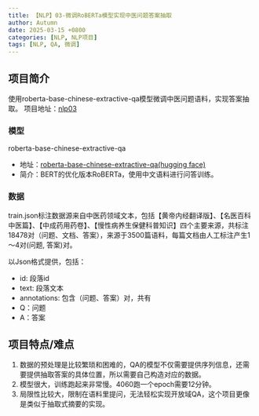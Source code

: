 ```yaml
---
title: 【NLP】03-微调RoBERTa模型实现中医问题答案抽取
author: Autumn
date: 2025-03-15 +0800
categories: [NLP, NLP项目]
tags: [NLP, QA, 微调]
---
```


## 项目简介
使用roberta-base-chinese-extractive-qa模型微调中医问题语料，实现答案抽取。
项目地址：[nlp03](https://github.com/AuTuMnnn458/NLP_project/tree/main/nlp01)

### 模型
roberta-base-chinese-extractive-qa
- 地址：[roberta-base-chinese-extractive-qa(hugging face)](https://huggingface.co/uer/roberta-base-chinese-extractive-qa)
- 简介：BERT的优化版本RoBERTa，使用中文语料进行问答训练。

### 数据
train.json标注数据源来自中医药领域文本，包括【黄帝内经翻译版】、【名医百科中医篇】、【中成药用药卷】、【慢性病养生保健科普知识】四个主要来源，共标注 18478对（问题、文档、答案），来源于3500篇语料，每篇文档由人工标注产生1～4对(问题, 答案)对。

以Json格式提供，包括：
- id: 段落id
- text: 段落文本
- annotations: 包含（问题、答案）对，共有
 - Q：问题
 - A：答案


## 项目特点/难点
1. 数据的预处理是比较繁琐和困难的，QA的模型不仅需要提供序列信息，还需要提供抽取答案的具体位置，所以需要自己构造对应的数据。
2. 模型很大，训练跑起来非常慢。4060跑一个epoch需要12分钟。
3. 局限性比较大，限制在语料里提问，无法轻松实现开放域QA，这个项目更像是类似于抽取式摘要的实现。

